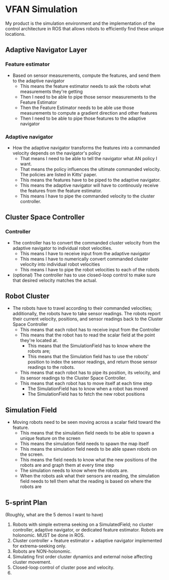 # VFAN Simulation

My product is the simulation environment and the implementation of the control architecture in ROS that allows robots to efficiently find these unique locations.
## Adaptive Navigator Layer
### Feature estimator
* Based on sensor measurements, compute the features, and send them to the adaptive navigator 
  * This means the feature estimator needs to ask the robots what measurements they're getting
  * Then I need to be able to pipe those sensor measurements to the Feature Estimator 
  * Then the Feature Estimator needs to be able use those measurements to compute a gradient direction and other features
  * Then I need to be able to pipe those features to the adaptive navigator 

### Adaptive navigator
* How the adaptive navigator transforms the features into a commanded velocity depends on the navigator's policy
  * That means I need to be able to tell the navigator what AN policy I want.
  * That means the policy influences the ultimate commanded velocity. The policies are listed in Kitts' paper.
  * This means the features have to be piped to the adaptive navigator.
  * This means the adaptive navigator will have to continously receive the features from the feature estimator.
  * This means I have to pipe the commanded velocity to the cluster controller.

## Cluster Space Controller
### Controller
* The controller has to convert the commanded cluster velocity from the adaptive navigator to individual robot velocities.
  * This means I have to receive input from the adaptive navigator
  * This means I have to numerically convert commanded cluster velocity into individual robot velocities
  * This means I have to pipe the robot velocities to each of the robots
* (optional) The controller has to use closed-loop control to make sure that desired velocity matches the actual.
  
## Robot Cluster
  * The robots have to travel according to their commanded velocities; additionally, the robots have to take sensor readings. The robots report their current velocity, positions, and sensor readings back to the Cluster Space Controller
    * This means that each robot has to receive input from the Controller
    * This means that the robot has to read the scalar field at the point they're located at.
      * This means that the SimulationField has to know where the robots are;
      * This means that the Simulation field has to use the robots' position to index the sensor readings, and return those sensor readings to the robots.
    * This means that each robot has to pipe its position, its velocity, and its sensor readings to the Cluster Space Controller.
    * This means that each robot has to move itself at each time step
      * The SimulationField has to know when a robot has moved
      * The SimulationField has to fetch the new robot positions

## Simulation Field
* Moving robots need to be seen moving across a scalar field toward the feature.
  * This means that the simulation field needs to be able to spawn a unique feature on the screen
  * This means the simulation field needs to spawn the map itself
  * This means the simulation field needs to be able spawn robots on the screen.
  * This means the field needs to know what the new positions of the robots are and graph them at every time step
  * The simulation needs to know where the robots are.
  * When the robots ask what their sensors are reading, the simulation field needs to tell them what the reading is based on where the robots are

## 5-sprint Plan
(Roughly, what are the 5 demos I want to have)

1. Robots with simple extrema seeking on a SimulatedField; no cluster controller, adaptive navigator, or dedicated feature estimator. Robots are holonomic. MUST be done in ROS.
2. Cluster controller + feature estimator + adaptive navigator implemented for extrema-seeking only.
3. Robots are NON-holonomic.
4. Simulating first order cluster dynamics and external noise affecting cluster movement.
5. Closed-loop control of cluster pose and velocity.
6. 